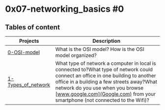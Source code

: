 # 0x07-networking_basics #0

## Tables of content

| Projects | Description |
|--------- | ----------- |
|[0-OSI-model](0-OSI_model) | What is the OSI model? How is the OSI model organized? |
|[1-Types_of_network](1-types_of_network) | What type of network a computer in local is connected to?What type of network could connect an office in one building to another office in a building a few streets away?What network do you use when you browse [www.google.com](Google.com) from your smartphone (not connected to the Wifi)? |
